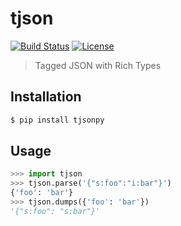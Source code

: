 # tjson

[![Build Status](https://travis-ci.org/nickfrostatx/tjson-python.svg?branch=master)](https://travis-ci.org/nickfrostatx/tjson-python)
[![License](https://img.shields.io/badge/license-MIT-blue.svg)](https://raw.githubusercontent.com/nickfrostatx/tjson-pythons/master/LICENSE)

> Tagged JSON with Rich Types

Installation
------------

```bash
$ pip install tjsonpy
```

Usage
-----

```python
>>> import tjson
>>> tjson.parse('{"s:foo":"i:bar"}')
{'foo': 'bar'}
>>> tjson.dumps({'foo': 'bar'})
'{"s:foo": "s:bar"}'
```
